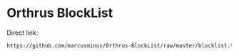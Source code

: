 # Orthrus BlockList
Direct link:
```bash
https://github.com/marcusminus/Orthrus-BlockList/raw/master/blocklist.txt
```
